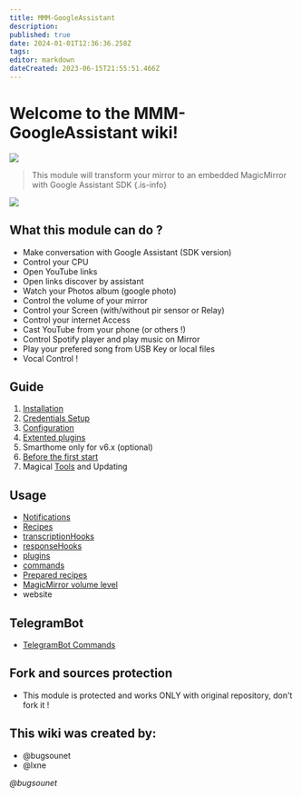 ```yaml
---
title: MMM-GoogleAssistant
description: 
published: true
date: 2024-01-01T12:36:36.258Z
tags: 
editor: markdown
dateCreated: 2023-06-15T21:55:51.466Z
---
```


# Welcome to the MMM-GoogleAssistant wiki!


![](https://raw.githubusercontent.com/bugsounet/MMM-GoogleAssistant/dev/resources/GA_Big.png)

> This module will transform your mirror to an embedded MagicMirror with Google Assistant SDK
{.is-info}

![](https://raw.githubusercontent.com/bugsounet/MMM-GoogleAssistant/dev/resources/previewFS.jpg)

## What this module can do ?

* Make conversation with Google Assistant (SDK version)
* Control your CPU
* Open YouTube links
* Open links discover by assistant
* Watch your Photos album (google photo)
* Control the volume of your mirror
* Control your Screen (with/without pir sensor or Relay)
* Control your internet Access
* Cast YouTube from your phone (or others !)
* Control Spotify player and play music on Mirror
* Play your prefered song from USB Key or local files
* Vocal Control !

## Guide
1) [Installation](/MMM-GoogleAssistant/Installation)
2) [Credentials Setup](/MMM-GoogleAssistant/SetupCredentials)
3) [Configuration](/MMM-GoogleAssistant/Configuration)
4) [Extented plugins](/MMM-GoogleAssistant/ExtentedPlugins)
5) Smarthome only for v6.x (optional)
6) [Before the first start](/MMM-GoogleAssistant/Beforethefirststart)
7) Magical [Tools](/MMM-GoogleAssistant/Tools) and Updating

## Usage
- [Notifications](/MMM-GoogleAssistant/Notifications)
- [Recipes](/MMM-GoogleAssistant/Recipes)
- [transcriptionHooks](/MMM-GoogleAssistant/transcriptionHooks)
- [responseHooks](/MMM-GoogleAssistant/responseHooks)
- [plugins](/MMM-GoogleAssistant/plugins)
- [commands](/MMM-GoogleAssistant/commands)
- [Prepared recipes](/MMM-GoogleAssistant/Preparedrecipes)
- [MagicMirror volume level](/MMM-GoogleAssistant/MagicMirrorvolumelevel)
- website

## TelegramBot
 * [TelegramBot Commands](/MMM-GoogleAssistant/TelegramBotCommands)

## Fork and sources protection
 * This module is protected and works ONLY with original repository, don't fork it !

## This wiki was created by:
  * @bugsounet
  * @lxne

*@bugsounet*